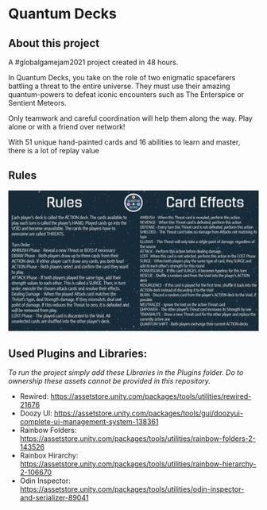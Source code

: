 # Quantum Decks

## About this project
A #globalgamejam2021 project created in 48 hours.

In Quantum Decks, you take on the role of two enigmatic spacefarers battling a threat to the entire universe. They must use their amazing quantum-powers to defeat iconic encounters such as The Enterspice or Sentient Meteors.

Only teamwork and careful coordination will help them along the way. Play alone or with a friend over network!

With 51 unique hand-painted cards and 16 abilities to learn and master, there is a lot of replay value

## Rules
![Rules](https://raw.githubusercontent.com/TobiasKiehnlein/GlobalGameJam-2021-01/master/Assets/Sprites/Rules.png "Rules")

## Used Plugins and Libraries:
<i>To run the project simply add these Libraries in the Plugins folder. Do to ownership these assets cannot be provided in this repository.</i>

- Rewired: https://assetstore.unity.com/packages/tools/utilities/rewired-21676
- Doozy UI: https://assetstore.unity.com/packages/tools/gui/doozyui-complete-ui-management-system-138361
- Rainbow Folders: https://assetstore.unity.com/packages/tools/utilities/rainbow-folders-2-143526
- Rainbox Hirarchy: https://assetstore.unity.com/packages/tools/utilities/rainbow-hierarchy-2-106670
- Odin Inspector: https://assetstore.unity.com/packages/tools/utilities/odin-inspector-and-serializer-89041
